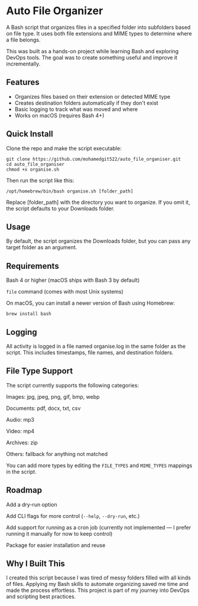 # Auto File Organizer

A Bash script that organizes files in a specified folder into subfolders based on file type. It uses both file extensions and MIME types to determine where a file belongs.

This was built as a hands-on project while learning Bash and exploring DevOps tools. The goal was to create something useful and improve it incrementally.

## Features

- Organizes files based on their extension or detected MIME type  
- Creates destination folders automatically if they don't exist  
- Basic logging to track what was moved and where  
- Works on macOS (requires Bash 4+)  

## Quick Install

Clone the repo and make the script executable:

```
git clone https://github.com/mohamedgit522/auto_file_organiser.git
cd auto_file_organiser
chmod +x organise.sh

```
Then run the script like this:

`
/opt/homebrew/bin/bash organise.sh [folder_path]
`

Replace [folder_path] with the directory you want to organize. If you omit it, the script defaults to your Downloads folder.

## Usage

By default, the script organizes the Downloads folder, but you can pass any target folder as an argument.

## Requirements
Bash 4 or higher (macOS ships with Bash 3 by default)

`file` command (comes with most Unix systems)

On macOS, you can install a newer version of Bash using Homebrew:

`brew install bash`

## Logging

All activity is logged in a file named organise.log in the same folder as the script. This includes timestamps, file names, and destination folders.

## File Type Support

The script currently supports the following categories:

Images: jpg, jpeg, png, gif, bmp, webp

Documents: pdf, docx, txt, csv

Audio: mp3

Video: mp4

Archives: zip

Others: fallback for anything not matched

You can add more types by editing the `FILE_TYPES` and `MIME_TYPES` mappings in the script.

## Roadmap

Add a dry-run option

Add CLI flags for more control (`--help`, `--dry-run`, etc.)

Add support for running as a cron job (currently not implemented — I prefer running it manually for now to keep control)

Package for easier installation and reuse

## Why I Built This

I created this script because I was tired of messy folders filled with all kinds of files. Applying my Bash skills to automate organizing saved me time and made the process effortless. This project is part of my journey into DevOps and scripting best practices.
